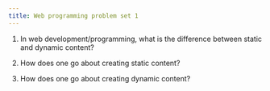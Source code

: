 ```yaml
---
title: Web programming problem set 1
---
```



1. In web development/programming, what is the difference between static and dynamic content?

2. How does one go about creating static content?

3. How does one go about creating dynamic content?
